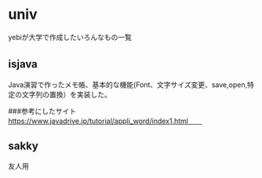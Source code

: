 # univ
yebiが大学で作成したいろんなもの一覧

## isjava　　
Java演習で作ったメモ帳、基本的な機能(Font、文字サイズ変更、save,open,特定の文字列の置換）を実装した。　　

###参考にしたサイト　　
https://www.javadrive.jp/tutorial/appli_word/index1.html　　

## sakky
友人用

